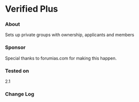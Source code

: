 # Verified Plus #

### About ###
Sets up private groups with ownership, applicants and members

### Sponsor ###
Special thanks to forumias.com for making this happen.

### Tested on ###
2.1

### Change Log ###

